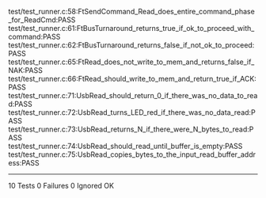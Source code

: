 test/test_runner.c:58:FtSendCommand_Read_does_entire_command_phase_for_ReadCmd:PASS
test/test_runner.c:61:FtBusTurnaround_returns_true_if_ok_to_proceed_with_command:PASS
test/test_runner.c:62:FtBusTurnaround_returns_false_if_not_ok_to_proceed:PASS
test/test_runner.c:65:FtRead_does_not_write_to_mem_and_returns_false_if_NAK:PASS
test/test_runner.c:66:FtRead_should_write_to_mem_and_return_true_if_ACK:PASS
test/test_runner.c:71:UsbRead_should_return_0_if_there_was_no_data_to_read:PASS
test/test_runner.c:72:UsbRead_turns_LED_red_if_there_was_no_data_read:PASS
test/test_runner.c:73:UsbRead_returns_N_if_there_were_N_bytes_to_read:PASS
test/test_runner.c:74:UsbRead_should_read_until_buffer_is_empty:PASS
test/test_runner.c:75:UsbRead_copies_bytes_to_the_input_read_buffer_address:PASS

-----------------------
10 Tests 0 Failures 0 Ignored 
OK
